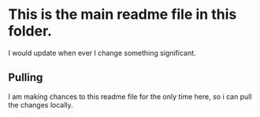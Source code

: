 # This is the main readme file in this folder.
 
I would update when ever I change something significant.

## Pulling 
I am making chances to this readme file for the only time here, so i can pull the changes locally.
